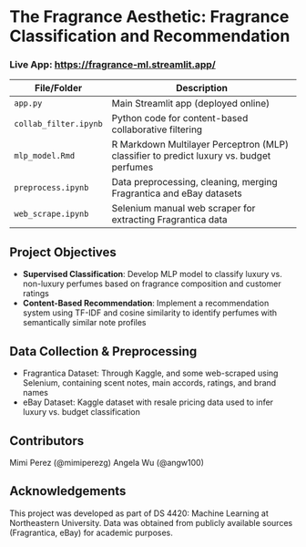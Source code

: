 # The Fragrance Aesthetic: Fragrance Classification and Recommendation

### Live App: https://fragrance-ml.streamlit.app/


| File/Folder              | Description                                                                 |
|--------------------------|-----------------------------------------------------------------------------|
| `app.py`                 | Main Streamlit app (deployed online)                                        |
| `collab_filter.ipynb`    | Python code for content-based collaborative filtering                       |
| `mlp_model.Rmd`          | R Markdown Multilayer Perceptron (MLP) classifier to predict luxury vs. budget perfumes |
| `preprocess.ipynb`       | Data preprocessing, cleaning, merging Fragrantica and eBay datasets         |
| `web_scrape.ipynb`       | Selenium manual web scraper for extracting Fragrantica data                 


## Project Objectives
- **Supervised Classification**: Develop MLP model to classify luxury vs. non-luxury perfumes based on fragrance composition and customer ratings  
- **Content-Based Recommendation**: Implement a recommendation system using TF-IDF and cosine similarity to identify perfumes with semantically similar note profiles

## Data Collection & Preprocessing
- Fragrantica Dataset: Through Kaggle, and some web-scraped using Selenium, containing scent notes, main accords, ratings, and brand names
- eBay Dataset: Kaggle dataset with resale pricing data used to infer luxury vs. budget classification


## Contributors
Mimi Perez (@mimiperezg)
Angela Wu (@angw100)

## Acknowledgements
This project was developed as part of DS 4420: Machine Learning at Northeastern University. Data was obtained from publicly available sources (Fragrantica, eBay) for academic purposes.
